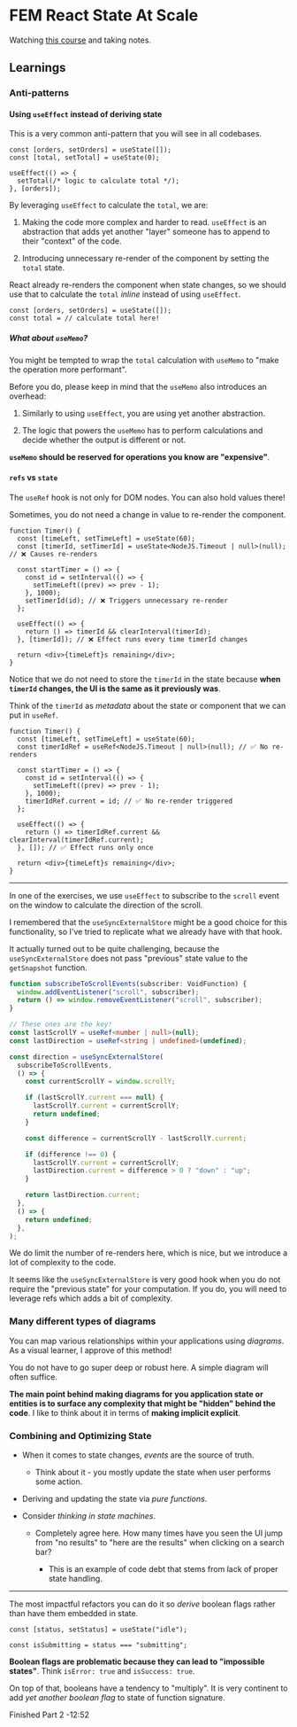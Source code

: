 # FEM React State At Scale

Watching [this course](https://frontendmasters.com/workshops/react-state-at-scale/) and taking notes.

## Learnings

### Anti-patterns

#### Using `useEffect` instead of deriving state

This is a very common anti-pattern that you will see in all codebases.

```tsx
const [orders, setOrders] = useState([]);
const [total, setTotal] = useState(0);

useEffect(() => {
  setTotal(/* logic to calculate total */);
}, [orders]);
```

By leveraging `useEffect` to calculate the `total`, we are:

1. Making the code more complex and harder to read. `useEffect` is an abstraction that adds yet another "layer" someone has to append to their "context" of the code.

2. Introducing unnecessary re-render of the component by setting the `total` state.

React already re-renders the component when state changes, so we should use that to calculate the `total` _inline_ instead of using `useEffect`.

```tsx
const [orders, setOrders] = useState([]);
const total = // calculate total here!
```

##### What about `useMemo`?

You might be tempted to wrap the `total` calculation with `useMemo` to "make the operation more performant".

Before you do, please keep in mind that the `useMemo` also introduces an overhead:

1. Similarly to using `useEffect`, you are using yet another abstraction.

2. The logic that powers the `useMemo` has to perform calculations and decide whether the output is different or not.

**`useMemo` should be reserved for operations you know are "expensive"**.

#### `refs` vs `state`

The `useRef` hook is not only for DOM nodes. You can also hold values there!

Sometimes, you do not need a change in value to re-render the component.

```tsx
function Timer() {
  const [timeLeft, setTimeLeft] = useState(60);
  const [timerId, setTimerId] = useState<NodeJS.Timeout | null>(null); // ❌ Causes re-renders

  const startTimer = () => {
    const id = setInterval(() => {
      setTimeLeft((prev) => prev - 1);
    }, 1000);
    setTimerId(id); // ❌ Triggers unnecessary re-render
  };

  useEffect(() => {
    return () => timerId && clearInterval(timerId);
  }, [timerId]); // ❌ Effect runs every time timerId changes

  return <div>{timeLeft}s remaining</div>;
}
```

Notice that we do not need to store the `timerId` in the state because **when `timerId` changes, the UI is the same as it previously was**.

Think of the `timerId` as _metadata_ about the state or component that we can put in `useRef`.

```tsx
function Timer() {
  const [timeLeft, setTimeLeft] = useState(60);
  const timerIdRef = useRef<NodeJS.Timeout | null>(null); // ✅ No re-renders

  const startTimer = () => {
    const id = setInterval(() => {
      setTimeLeft((prev) => prev - 1);
    }, 1000);
    timerIdRef.current = id; // ✅ No re-render triggered
  };

  useEffect(() => {
    return () => timerIdRef.current && clearInterval(timerIdRef.current);
  }, []); // ✅ Effect runs only once

  return <div>{timeLeft}s remaining</div>;
}
```

---

In one of the exercises, we use `useEffect` to subscribe to the `scroll` event on the window to calculate the direction of the scroll.

I remembered that the `useSyncExternalStore` might be a good choice for this functionality, so I've tried to replicate what we already have with that hook.

It actually turned out to be quite challenging, because the `useSyncExternalStore` does not pass "previous" state value to the `getSnapshot` function.

```ts
function subscribeToScrollEvents(subscriber: VoidFunction) {
  window.addEventListener("scroll", subscriber);
  return () => window.removeEventListener("scroll", subscriber);
}

// These ones are the key!
const lastScrollY = useRef<number | null>(null);
const lastDirection = useRef<string | undefined>(undefined);

const direction = useSyncExternalStore(
  subscribeToScrollEvents,
  () => {
    const currentScrollY = window.scrollY;

    if (lastScrollY.current === null) {
      lastScrollY.current = currentScrollY;
      return undefined;
    }

    const difference = currentScrollY - lastScrollY.current;

    if (difference !== 0) {
      lastScrollY.current = currentScrollY;
      lastDirection.current = difference > 0 ? "down" : "up";
    }

    return lastDirection.current;
  },
  () => {
    return undefined;
  },
);
```

We do limit the number of re-renders here, which is nice, but we introduce a lot of complexity to the code.

It seems like the `useSyncExternalStore` is very good hook when you do not require the "previous state" for your computation. If you do, you will need to leverage refs which adds a bit of complexity.

### Many different types of diagrams

You can map various relationships within your applications using _diagrams_. As a visual learner, I approve of this method!

You do not have to go super deep or robust here. A simple diagram will often suffice.

**The main point behind making diagrams for you application state or entities is to surface any complexity that might be "hidden" behind the code**.
I like to think about it in terms of **making implicit explicit**.

### Combining and Optimizing State

- When it comes to state changes, _events_ are the source of truth.

  - Think about it - you mostly update the state when user performs some action.

- Deriving and updating the state via _pure functions_.

- Consider _thinking in state machines_.

  - Completely agree here. How many times have you seen the UI jump from "no results" to "here are the results" when clicking on a search bar?

    - This is an example of code debt that stems from lack of proper state handling.

---

The most impactful refactors you can do it so _derive_ boolean flags rather than have them embedded in state.

```tsx
const [status, setStatus] = useState("idle");

const isSubmitting = status === "submitting";
```

**Boolean flags are problematic because they can lead to "impossible states"**. Think `isError: true` and `isSuccess: true`.

On top of that, booleans have a tendency to "multiply". It is very continent to add _yet another boolean flag_ to state of function signature.

Finished Part 2 -12:52
